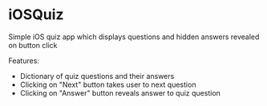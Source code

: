 # iOSQuiz
Simple iOS quiz app which displays questions and hidden answers revealed on button click

Features:
- Dictionary of quiz questions and their answers
- Clicking on "Next" button takes user to next question
- Clicking on "Answer" button reveals answer to quiz question
